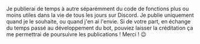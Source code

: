 Je publierai de temps à autre séparémment du code de fonctions plus ou moins utiles dans la vie de tous les jours sur Discord. 
Je publie uniquement quand je le souhaite, ou quand j'en ai l'envie. 
Si de votre part, en échange du temps passé au développement du bot, pouviez laisser la créditation ça me permettrai de poursuivre les publications ! Merci ! 😉
